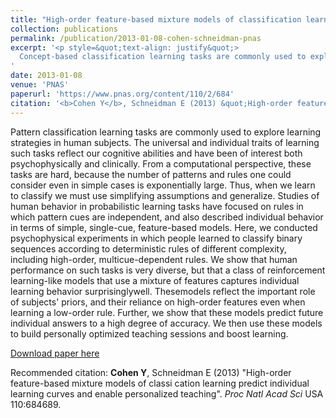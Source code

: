 ```yaml
---
title: "High-order feature-based mixture models of classification learning predict individual learning curves and enable personalized teaching"
collection: publications
permalink: /publication/2013-01-08-cohen-schneidman-pnas
excerpt: '<p style=&quot;text-align: justify&quot;>
  Concept-based classification learning tasks are commonly used to explore learning strategies in humans. The universal and individual traits of learning such tasks reflect our cognitive abilities and have been of interest both psychophysically and clinically. I designed and performed psychophysical experiments in which subjects learned to classify binary sequences according to deterministic rules of different complexity. To capture the wide variety of behavior, I developed reinforcement learning models using a mixture of stimulus features and a gradient based learning rule. Fitting models to individuals revealed the importance of their priors, their use of high order features, and suggested that the dynamics may take a very simple form. To validate the models, I demonstrated their ability to predict future behavior and support personally optimized guided learning.</p>
'
date: 2013-01-08
venue: 'PNAS'
paperurl: 'https://www.pnas.org/content/110/2/684'
citation: '<b>Cohen Y</b>, Schneidman E (2013) &quot;High-order feature-based mixture models of classi cation learning predict individual learning curves and enable personalized teaching&quot;. <i>Proc Natl Acad Sci</i> USA 110:684689.'
---
```

<p style=&quot;text-align: justify&quot;>
  Pattern classification learning tasks are commonly used to explore
learning strategies in human subjects. The universal and individual
traits of learning such tasks reflect our cognitive abilities and have
been of interest both psychophysically and clinically. From a computational
perspective, these tasks are hard, because the number of
patterns and rules one could consider even in simple cases is exponentially
large. Thus, when we learn to classify we must use simplifying
assumptions and generalize. Studies of human behavior in probabilistic
learning tasks have focused on rules in which pattern cues are
independent, and also described individual behavior in terms of
simple, single-cue, feature-based models. Here, we conducted psychophysical
experiments in which people learned to classify binary
sequences according to deterministic rules of different complexity,
including high-order, multicue-dependent rules. We show that
human performance on such tasks is very diverse, but that a class
of reinforcement learning-like models that use a mixture of features
captures individual learning behavior surprisinglywell. Thesemodels
reflect the important role of subjects&apos; priors, and their reliance on
high-order features even when learning a low-order rule. Further,
we show that these models predict future individual answers to
a high degree of accuracy. We then use these models to build personally
optimized teaching sessions and boost learning.</p>

[Download paper here](https://www.pnas.org/content/110/2/684)

Recommended citation: <b>Cohen Y</b>, Schneidman E (2013) "High-order feature-based mixture models of classi cation learning predict individual learning curves and enable personalized teaching". <i>Proc Natl Acad Sci</i> USA 110:684689.
